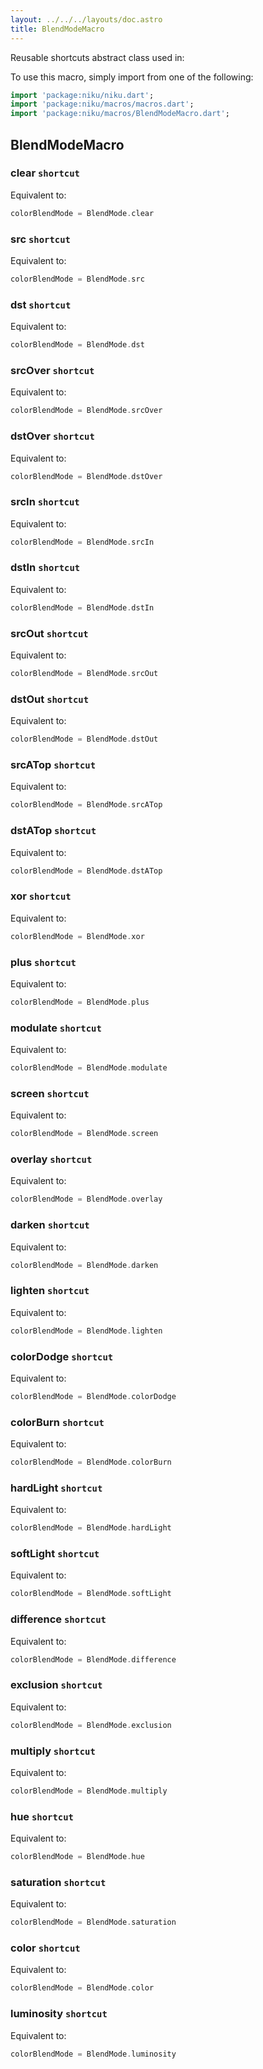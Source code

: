```yaml
---
layout: ../../../layouts/doc.astro
title: BlendModeMacro
---
```

Reusable shortcuts abstract class used in:


To use this macro, simply import from one of the following:
```dart
import 'package:niku/niku.dart';
import 'package:niku/macros/macros.dart';
import 'package:niku/macros/BlendModeMacro.dart';
```
## BlendModeMacro

### clear `shortcut`

Equivalent to:
```dart
colorBlendMode = BlendMode.clear
```

### src `shortcut`

Equivalent to:
```dart
colorBlendMode = BlendMode.src
```

### dst `shortcut`

Equivalent to:
```dart
colorBlendMode = BlendMode.dst
```

### srcOver `shortcut`

Equivalent to:
```dart
colorBlendMode = BlendMode.srcOver
```

### dstOver `shortcut`

Equivalent to:
```dart
colorBlendMode = BlendMode.dstOver
```

### srcIn `shortcut`

Equivalent to:
```dart
colorBlendMode = BlendMode.srcIn
```

### dstIn `shortcut`

Equivalent to:
```dart
colorBlendMode = BlendMode.dstIn
```

### srcOut `shortcut`

Equivalent to:
```dart
colorBlendMode = BlendMode.srcOut
```

### dstOut `shortcut`

Equivalent to:
```dart
colorBlendMode = BlendMode.dstOut
```

### srcATop `shortcut`

Equivalent to:
```dart
colorBlendMode = BlendMode.srcATop
```

### dstATop `shortcut`

Equivalent to:
```dart
colorBlendMode = BlendMode.dstATop
```

### xor `shortcut`

Equivalent to:
```dart
colorBlendMode = BlendMode.xor
```

### plus `shortcut`

Equivalent to:
```dart
colorBlendMode = BlendMode.plus
```

### modulate `shortcut`

Equivalent to:
```dart
colorBlendMode = BlendMode.modulate
```

### screen `shortcut`

Equivalent to:
```dart
colorBlendMode = BlendMode.screen
```

### overlay `shortcut`

Equivalent to:
```dart
colorBlendMode = BlendMode.overlay
```

### darken `shortcut`

Equivalent to:
```dart
colorBlendMode = BlendMode.darken
```

### lighten `shortcut`

Equivalent to:
```dart
colorBlendMode = BlendMode.lighten
```

### colorDodge `shortcut`

Equivalent to:
```dart
colorBlendMode = BlendMode.colorDodge
```

### colorBurn `shortcut`

Equivalent to:
```dart
colorBlendMode = BlendMode.colorBurn
```

### hardLight `shortcut`

Equivalent to:
```dart
colorBlendMode = BlendMode.hardLight
```

### softLight `shortcut`

Equivalent to:
```dart
colorBlendMode = BlendMode.softLight
```

### difference `shortcut`

Equivalent to:
```dart
colorBlendMode = BlendMode.difference
```

### exclusion `shortcut`

Equivalent to:
```dart
colorBlendMode = BlendMode.exclusion
```

### multiply `shortcut`

Equivalent to:
```dart
colorBlendMode = BlendMode.multiply
```

### hue `shortcut`

Equivalent to:
```dart
colorBlendMode = BlendMode.hue
```

### saturation `shortcut`

Equivalent to:
```dart
colorBlendMode = BlendMode.saturation
```

### color `shortcut`

Equivalent to:
```dart
colorBlendMode = BlendMode.color
```

### luminosity `shortcut`

Equivalent to:
```dart
colorBlendMode = BlendMode.luminosity
```

